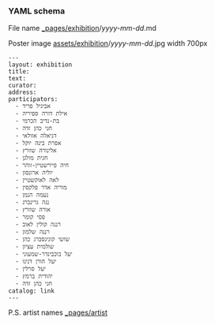 ### YAML schema

File name [_pages/exhibition](_pages/exhibition)/*yyyy-mm-dd*.md

Poster image [assets/exhibition](https://github.com/studioofherown/studioofherown.github.io/tree/master/assets/exhibition)/*yyyy-mm-dd*.jpg width 700px

    ---
    layout: exhibition
    title: 
    text: 
    curator: 
    address: 
    participators:
      - אביגיל פריד
      - אילת דורה ספיריה
      - בת-נדיב הכרמי
      - חני כהן זדה
      - דניאלה אזולאי
      - אפרת בינה יוקל
      - אלינורה שוורץ
      - חגית מולגן
      - חיה פיירשטיין-זוהר
      - יוליה ארונסון
      - לאה לאוקשטיין
      - מוריה אדר פלקסין
      - נעמה הנמן
      - נגה גרינברג
      - אורה שוורץ
      - פסי קומר
      - רננה קולין לאוב
      - רננה שלמון
      - שושי קוניגסברג כהן
      - שולמית עציון
      - יעל בוכבינדר-שמעוני
      - יעל הורן דנינו
      - יעל סרלין
      - יהודית ברמץ
      - חני כהן זדה
    catalog: link
    ---

P.S. artist names [_pages/artist](_pages/artist)
